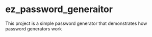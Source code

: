 # ez_password_generaitor
This project is a simple password generator that demonstrates how password generators work
